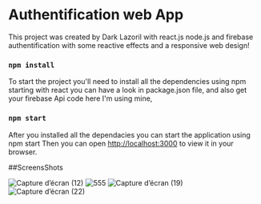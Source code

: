 # Authentification web App 
This project was created by Dark Lazoril with react.js node.js and firebase authentification with some reactive effects and a responsive web design!

### `npm install`

To start the project you'll need to install all the dependencies using npm starting with react you can have a look in package.json file, and also get your firebase Api code here I'm using mine,

### `npm start`

After you installed all the dependacies you can start the application using npm start
Then you can open [http://localhost:3000](http://localhost:3000) to view it in your browser.

##ScreensShots

![Capture d’écran (12)](https://user-images.githubusercontent.com/81829785/222287418-ec592c10-5fd4-44a2-941c-820fb1542327.png)
![555](https://user-images.githubusercontent.com/81829785/222288221-f161a1ab-55cf-4018-9873-a218feb7c99d.png)
![Capture d’écran (19)](https://user-images.githubusercontent.com/81829785/222288486-d3fbe662-4d3e-41cf-897a-2eb04f5ac46a.png)
![Capture d’écran (22)](https://user-images.githubusercontent.com/81829785/222289141-3fb4f350-497e-468e-a08f-819497ece07c.png)
